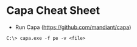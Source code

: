 # Capa Cheat Sheet

- Run Capa (https://github.com/mandiant/capa)

```
C:\> capa.exe -f pe -v <file>
```
